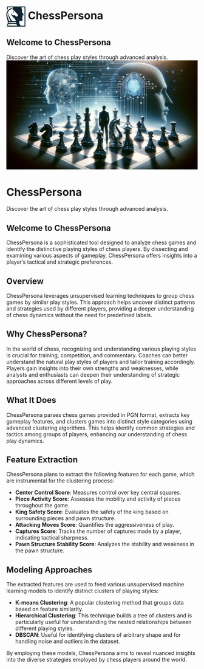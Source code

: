 <h1>
  <img src="images/logo.png" alt="ChessPersona Logo" width="50" style="vertical-align:middle"> ChessPersona
</h1>

## Welcome to ChessPersona
Discover the art of chess play styles through advanced analysis.
![ChessPersona Cover](images/cover.png)
# ChessPersona

Discover the art of chess play styles through advanced analysis.

## Welcome to ChessPersona

ChessPersona is a sophisticated tool designed to analyze chess games and identify the distinctive playing styles of chess players. By dissecting and examining various aspects of gameplay, ChessPersona offers insights into a player’s tactical and strategic preferences.

## Overview

ChessPersona leverages unsupervised learning techniques to group chess games by similar play styles. This approach helps uncover distinct patterns and strategies used by different players, providing a deeper understanding of chess dynamics without the need for predefined labels.

## Why ChessPersona?

In the world of chess, recognizing and understanding various playing styles is crucial for training, competition, and commentary. Coaches can better understand the natural play styles of players and tailor training accordingly. Players gain insights into their own strengths and weaknesses, while analysts and enthusiasts can deepen their understanding of strategic approaches across different levels of play.

## What It Does

ChessPersona parses chess games provided in PGN format, extracts key gameplay features, and clusters games into distinct style categories using advanced clustering algorithms. This helps identify common strategies and tactics among groups of players, enhancing our understanding of chess play dynamics.

## Feature Extraction

ChessPersona plans to extract the following features for each game, which are instrumental for the clustering process:

- **Center Control Score**: Measures control over key central squares.
- **Piece Activity Score**: Assesses the mobility and activity of pieces throughout the game.
- **King Safety Score**: Evaluates the safety of the king based on surrounding pieces and pawn structure.
- **Attacking Moves Score**: Quantifies the aggressiveness of play.
- **Captures Score**: Tracks the number of captures made by a player, indicating tactical sharpness.
- **Pawn Structure Stability Score**: Analyzes the stability and weakness in the pawn structure.

## Modeling Approaches

The extracted features are used to feed various unsupervised machine learning models to identify distinct clusters of playing styles:

- **K-means Clustering**: A popular clustering method that groups data based on feature similarity.
- **Hierarchical Clustering**: This technique builds a tree of clusters and is particularly useful for understanding the nested relationships between different playing styles.
- **DBSCAN**: Useful for identifying clusters of arbitrary shape and for handling noise and outliers in the dataset.

By employing these models, ChessPersona aims to reveal nuanced insights into the diverse strategies employed by chess players around the world.



